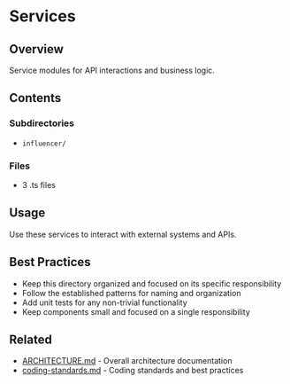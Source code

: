 # Services

## Overview

Service modules for API interactions and business logic.

## Contents

### Subdirectories

- `influencer/`


### Files

- 3 .ts files


## Usage

Use these services to interact with external systems and APIs.

## Best Practices

- Keep this directory organized and focused on its specific responsibility
- Follow the established patterns for naming and organization
- Add unit tests for any non-trivial functionality
- Keep components small and focused on a single responsibility



## Related

- [ARCHITECTURE.md](/ARCHITECTURE.md) - Overall architecture documentation
- [coding-standards.md](/docs/guides/coding-standards.md) - Coding standards and best practices
